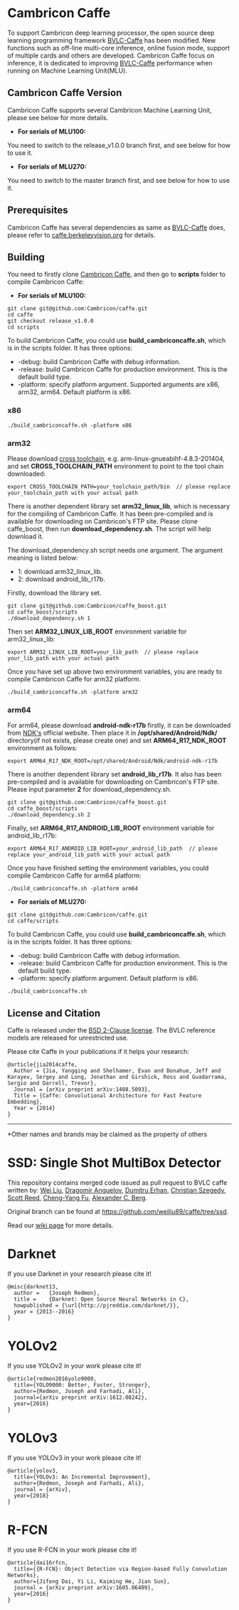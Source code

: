 # Cambricon Caffe
To support Cambricon deep learning processor, the open source deep learning programming framework [BVLC-Caffe](https://github.com/BVLC/caffe) has been modified. New functions such as off-line multi-core inference, online fusion mode, support of multiple cards and others are developed. Cambricon Caffe focus on inference, it is dedicated to improving [BVLC-Caffe](https://github.com/BVLC/caffe) performance when running on Machine Learning Unit(MLU).


## Cambricon Caffe Version
Cambricon Caffe supports several Cambricon Machine Learning Unit, please see below for more details. 

* **For serials of MLU100:**

You need to switch to the release_v1.0.0 branch first, and see below for how to use it.

* **For serials of MLU270:**

You need to switch to the master branch first, and see below for how to use it.

## Prerequisites
Cambricon Caffe has several dependencies as same as [BVLC-Caffe](https://github.com/BVLC/caffe) does, please refer to [caffe.berkeleyvision.org](https://caffe.berkeleyvision.org/installation.html) for details.

## Building
You need to firstly clone [Cambricon Caffe](https://github.com/Cambricon/caffe), and then go to **scripts** folder to compile Cambricon Caffe:

* **For serials of MLU100:**

```
git clone git@github.com:Cambricon/caffe.git
cd caffe
git checkout release_v1.0.0
cd scripts
```
To build Cambricon Caffe, you could use **build_cambriconcaffe.sh**, which is in the scripts folder. It has three options:
- -debug: build Cambricon Caffe with debug information.
- -release: build Cambricon Caffe for production environment. This is the default build type.
- -platform: specify platform argument. Supported arguments are x86, arm32, arm64. Default platform is x86.

### x86
```
./build_cambriconcaffe.sh -platform x86
```

### arm32
Please download [cross toolchain](https://releases.linaro.org), e.g. arm-linux-gnueabihf-4.8.3-201404, and set **CROSS_TOOLCHAIN_PATH** environment to point to the tool chain downloaded:
```
export CROSS_TOOLCHAIN_PATH=your_toolchain_path/bin  // please replace your_toolchain_path with your actual path
```
There is another dependent library set **arm32_linux_lib**, which is necessary for the compiling of Cambricon Caffe. It has been pre-compiled and is available for downloading on Cambricon's FTP site. Please clone caffe_boost, then run **download_dependency.sh**. The script will help download it.

The download_dependency.sh script needs one argument. The argument meaning is listed below:
- 1: download arm32_linux_lib.
- 2: download android_lib_r17b.

Firstly, download the library set.
```
git clone git@github.com:Cambricon/caffe_boost.git
cd caffe_boost/scripts
./download_dependency.sh 1
```
Then set **ARM32_LINUX_LIB_ROOT** environment variable for arm32_linux_lib:
```
export ARM32_LINUX_LIB_ROOT=your_lib_path  // please replace your_lib_path with your actual path
```
Once you have set up above two environment variables, you are ready to compile Cambricon Caffe for arm32 platform.
```
./build_cambriconcaffe.sh -platform arm32
```

### arm64
For arm64, please download **android-ndk-r17b** firstly, it can be downloaded from [NDK's](https://developer.android.google.cn/ndk) official website. Then place it in **/opt/shared/Android/Ndk/** directory(if not exists, please create one) and set **ARM64_R17_NDK_ROOT** environment as follows:
```
export ARM64_R17_NDK_ROOT=/opt/shared/Android/Ndk/android-ndk-r17b
```
There is another dependent library set **android_lib_r17b**. It also has been pre-compiled and is available for downloading on Cambricon's FTP site. Please input parameter **2** for download_dependency.sh.
```
git clone git@github.com:Cambricon/caffe_boost.git
cd caffe_boost/scripts
./download_dependency.sh 2
```
Finally, set **ARM64_R17_ANDROID_LIB_ROOT** environment variable for android_lib_r17b:
```
export ARM64_R17_ANDROID_LIB_ROOT=your_android_lib_path  // please replace your_android_lib_path with your actual path
```
Once you have finished setting the environment variables, you could compile Cambricon Caffe for arm64 platform:
```
./build_cambriconcaffe.sh -platform arm64
```

* **For serials of MLU270:**

```
git clone git@github.com:Cambricon/caffe.git
cd caffe/scripts
```
To build Cambricon Caffe, you could use **build_cambriconcaffe.sh**, which is in the scripts folder. It has three options:
- -debug: build Cambricon Caffe with debug information.
- -release: build Cambricon Caffe for production environment. This is the default build type.
- -platform: specify platform argument. Default platform is x86.

```
./build_cambriconcaffe.sh
```

## License and Citation
Caffe is released under the [BSD 2-Clause license](https://github.com/BVLC/caffe/blob/master/LICENSE).
The BVLC reference models are released for unrestricted use.

Please cite Caffe in your publications if it helps your research:

    @article{jia2014caffe,
      Author = {Jia, Yangqing and Shelhamer, Evan and Donahue, Jeff and Karayev, Sergey and Long, Jonathan and Girshick, Ross and Guadarrama, Sergio and Darrell, Trevor},
      Journal = {arXiv preprint arXiv:1408.5093},
      Title = {Caffe: Convolutional Architecture for Fast Feature Embedding},
      Year = {2014}
    }

***
 *Other names and brands may be claimed as the property of others

# SSD: Single Shot MultiBox Detector
This repository contains merged code issued as pull request to BVLC caffe written by:
[Wei Liu](http://www.cs.unc.edu/~wliu/), [Dragomir Anguelov](https://www.linkedin.com/in/dragomiranguelov), [Dumitru Erhan](http://research.google.com/pubs/DumitruErhan.html), [Christian Szegedy](http://research.google.com/pubs/ChristianSzegedy.html), [Scott Reed](http://www-personal.umich.edu/~reedscot/), [Cheng-Yang Fu](http://www.cs.unc.edu/~cyfu/), [Alexander C. Berg](http://acberg.com).

Original branch can be found at https://github.com/weiliu89/caffe/tree/ssd.

Read our [wiki page](https://github.com/intel/caffe/wiki/SSD:-Single-Shot-MultiBox-Detector) for more details.

# Darknet
If you use Darknet in your research please cite it!

    @misc{darknet13,
      author =   {Joseph Redmon},
      title =    {Darknet: Open Source Neural Networks in C},
      howpublished = {\url{http://pjreddie.com/darknet/}},
      year = {2013--2016}
    }

# YOLOv2
If you use YOLOv2 in your work please cite it!

    @article{redmon2016yolo9000,
      title={YOLO9000: Better, Faster, Stronger},
      author={Redmon, Joseph and Farhadi, Ali},
      journal={arXiv preprint arXiv:1612.08242},
      year={2016}
    }

# YOLOv3
If you use YOLOv3 in your work please cite it!

    @article{yolov3,
      title={YOLOv3: An Incremental Improvement},
      author={Redmon, Joseph and Farhadi, Ali},
      journal = {arXiv},
      year={2018}
    }

# R-FCN
If you use R-FCN in your work please cite it!

    @article{dai16rfcn,
      title={{R-FCN}: Object Detection via Region-based Fully Convolution Networks},
      author={Jifeng Dai, Yi Li, Kaiming He, Jian Sun},
      journal = {arXiv preprint arXiv:1605.06409},
      year={2016}
    }
